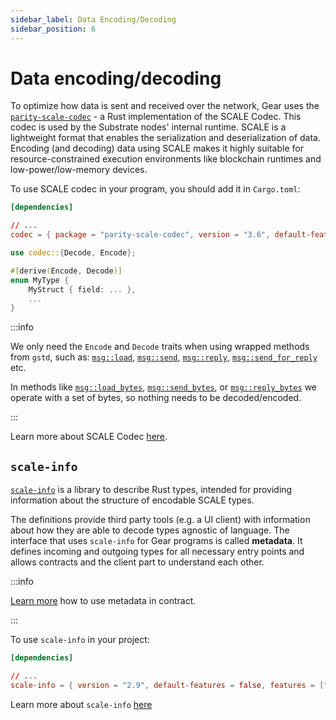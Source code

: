 ```yaml
---
sidebar_label: Data Encoding/Decoding
sidebar_position: 6
---
```


# Data encoding/decoding

To optimize how data is sent and received over the network, Gear uses the [`parity-scale-codec`](https://docs.rs/parity-scale-codec) - a Rust implementation of the SCALE Codec. This codec is used by the Substrate nodes' internal runtime. SCALE is a lightweight format that enables the serialization and deserialization of data. Encoding (and decoding) data using SCALE makes it highly suitable for resource-constrained execution environments like blockchain runtimes and low-power/low-memory devices.

To use SCALE codec in your program, you should add it in `Cargo.toml`:

```toml
[dependencies]

// ...
codec = { package = "parity-scale-codec", version = "3.6", default-features = false }
```

```rust
use codec::{Decode, Encode};

#[derive(Encode, Decode)]
enum MyType {
    MyStruct { field: ... },
    ...
}
```

:::info

We only need the `Encode` and `Decode` traits when using wrapped methods from `gstd`, such as: [`msg::load`](https://docs.gear.rs/gstd/msg/fn.load.html), [`msg::send`](https://docs.gear.rs/gstd/msg/fn.send.html), [`msg::reply`](https://docs.gear.rs/gstd/msg/fn.reply.html), [`msg::send_for_reply`](https://docs.gear.rs/gstd/msg/fn.send_for_reply.html) etc.

In methods like [`msg::load_bytes`](https://docs.gear.rs/gstd/msg/fn.load_bytes.html), [`msg::send_bytes`](https://docs.gear.rs/gstd/msg/fn.send_bytes.html), or [`msg::reply_bytes`](https://docs.gear.rs/gstd/msg/fn.reply_bytes.html) we operate with a set of bytes, so nothing needs to be decoded/encoded.

:::

Learn more about SCALE Codec [here](https://github.com/paritytech/parity-scale-codec).

## `scale-info`

[`scale-info`](https://docs.rs/scale-info/) is a library to describe Rust types, intended for providing information about the structure of encodable SCALE types.

The definitions provide third party tools (e.g. a UI client) with information about how they are able to decode types agnostic of language. The interface that uses `scale-info` for Gear programs is called **metadata**. It defines incoming and outgoing types for all necessary entry points and allows contracts and the client part to understand each other.

:::info

[Learn more](./metadata.md) how to use metadata in contract.

:::

To use `scale-info` in your project:

```toml
[dependencies]

// ...
scale-info = { version = "2.9", default-features = false, features = ["derive"] }
```

Learn more about `scale-info` [here](https://github.com/paritytech/scale-info)

